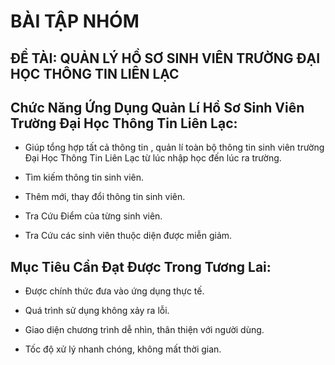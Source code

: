 # BÀI TẬP NHÓM

## ĐỀ TÀI: QUẢN LÝ HỒ SƠ SINH VIÊN TRƯỜNG ĐẠI HỌC THÔNG TIN LIÊN LẠC 

## Chức Năng Ứng Dụng Quản Lí Hồ Sơ Sinh Viên Trường Đại Học Thông Tin Liên Lạc:

- Giúp tổng hợp tất cả thông tin , quản lí toàn bộ thông tin sinh viên trường Đại Học Thông Tin Liên Lạc từ lúc nhập học đến lúc ra trường.

- Tìm kiếm thông tin sinh viên.

- Thêm mới, thay đổi thông tin sinh viên.

- Tra Cứu Điểm của từng sinh viên.

- Tra Cứu các sinh viên thuộc diện được miễn giảm.

## Mục Tiêu Cần Đạt Được Trong Tương Lai:

- Được chính thức đưa vào ứng dụng thực tế.

- Quá trình sử dụng không xảy ra lỗi.

- Giao diện chương trình dễ nhìn, thân thiện với người dùng.

- Tốc độ xử lý nhanh chóng, không mất thời gian.


